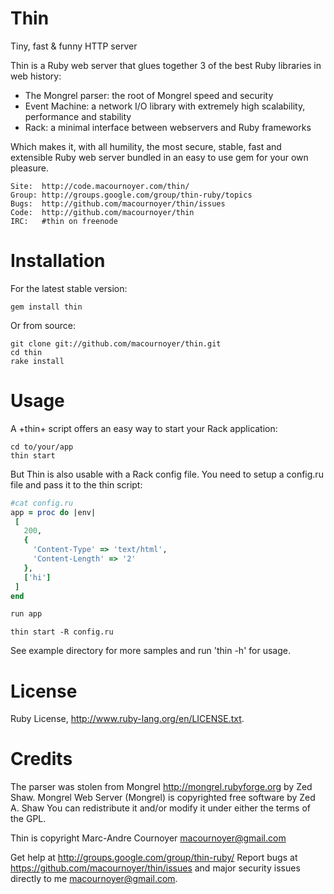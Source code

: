 Thin
====

Tiny, fast & funny HTTP server

Thin is a Ruby web server that glues together 3 of the best Ruby libraries in web history:

  * The Mongrel parser: the root of Mongrel speed and security
  * Event Machine: a network I/O library with extremely high scalability, performance and stability
  * Rack: a minimal interface between webservers and Ruby frameworks

Which makes it, with all humility, the most secure, stable, fast and extensible Ruby web server
bundled in an easy to use gem for your own pleasure.

    Site:  http://code.macournoyer.com/thin/
    Group: http://groups.google.com/group/thin-ruby/topics
    Bugs:  http://github.com/macournoyer/thin/issues
    Code:  http://github.com/macournoyer/thin
    IRC:   #thin on freenode

Installation
============
For the latest stable version:

`gem install thin`

Or from source:

```
git clone git://github.com/macournoyer/thin.git
cd thin
rake install
```


Usage
=====
A +thin+ script offers an easy way to start your Rack application:

```
cd to/your/app
thin start
```

But Thin is also usable with a Rack config file.
You need to setup a config.ru file and pass it to the thin script:

```ruby
#cat config.ru
app = proc do |env|
 [
   200,
   {
     'Content-Type' => 'text/html',
     'Content-Length' => '2'
   },
   ['hi']
 ]
end

run app
```

` thin start -R config.ru `

See example directory for more samples and run 'thin -h' for usage.

License
=======
Ruby License, http://www.ruby-lang.org/en/LICENSE.txt.

Credits
=======
The parser was stolen from Mongrel http://mongrel.rubyforge.org by Zed Shaw.
Mongrel Web Server (Mongrel) is copyrighted free software by Zed A. Shaw
<zedshaw at zedshaw dot com> You can redistribute it and/or modify it under
either the terms of the GPL.

Thin is copyright Marc-Andre Cournoyer <macournoyer@gmail.com>

Get help at http://groups.google.com/group/thin-ruby/
Report bugs at https://github.com/macournoyer/thin/issues
and major security issues directly to me macournoyer@gmail.com.
